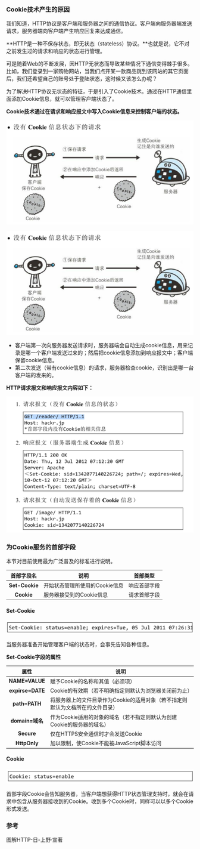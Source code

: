 
### Cookie技术产生的原因

我们知道，HTTP协议是客户端和服务器之间的通信协议。客户端向服务器端发送请求，服务器端向客户端产生响应回复来达成通信。

**HTTP是一种不保存状态，即无状态（stateless）协议。**也就是说，它不对之前发生过的请求和响应的状态进行管理。

可是随着Web的不断发展，因HTTP无状态而导致某些情况下通信变得棘手很多。比如，我们登录到一家购物网站，当我们点开某一款商品跳到该网站的其它页面后，我们还希望自己的账号处于登陆状态，这时候又该怎么办呢？

为了解决HTTP协议无状态的特征，于是引入了Cookie技术。通过在HTTP通信里面添加Cookie信息，就可以管理客户端状态了。

**Cookie技术通过在请求和响应报文中写入Cookie信息来控制客户端的状态。**

![cookie3](/cookie1.jpg)

![cookie3](/cookie1.jpg)

- 客户端第一次向服务器发送请求时，服务器端会自动生成cookie信息，用来记录是哪一个客户端发送过来的；然后把cookie信息添加到响应报文中；客户端保留cookie信息。
- 第二次发送（带有cookie信息）的请求，服务器检查cookie，识别出是哪一台客户端的发来的。

**HTTP请求报文和响应报文内容如下：**

![cookie3](/cookie3.jpg)

### 为Cookie服务的首部字段

本节对目前使用最为广泛普及的标准进行说明。

|   首部字段名   | 说明                           | 首部类型     |
| :------------: | ------------------------------ | ------------ |
| **Set-Cookie** | 开始状态管理所使用的Cookie信息 | 响应首部字段 |
|   **Cookie**   | 服务器接受到的Cookie信息       | 请求首部字段 |

#### Set-Cookie

![set-cookie](/set-cookie.jpg)

当服务器准备开始管理客户端的状态时，会事先告知各种信息。

**Set-Cookie字段的属性**

|       属性       | 说明                                                         |
| :--------------: | ------------------------------------------------------------ |
|  **NAME=VALUE**  | 赋予Cookie的名称和其值（必须项）                             |
| **expirse=DATE** | Cookie的有效期（若不明确指定则默认为浏览器关闭前为止）       |
|  **path=PATH**   | 将服务器上的文件目录作为Cookie的适用对象（若不指定则默认为文档所在的文件目录） |
| **domain=域名**  | 作为Cookie适用的对象的域名（若不指定则默认为创建Cookie的服务器的域名） |
|    **Secure**    | 仅在HTTPS安全通信时才会发送Cookie                            |
|   **HttpOnly**   | 加以限制，使Cookie不能被JavaScript脚本访问                   |

#### Cookie

![cookie4](/cookie4.jpg)

首部字段Cookie会告知服务器，当客户端想获得HTTP状态管理支持时，就会在请求中包含从服务器接收到的Cookie。收到多个Cookie时，同样可以以多个Cookie形式发送。

### 参考

图解HTTP-日-上野·宣著
